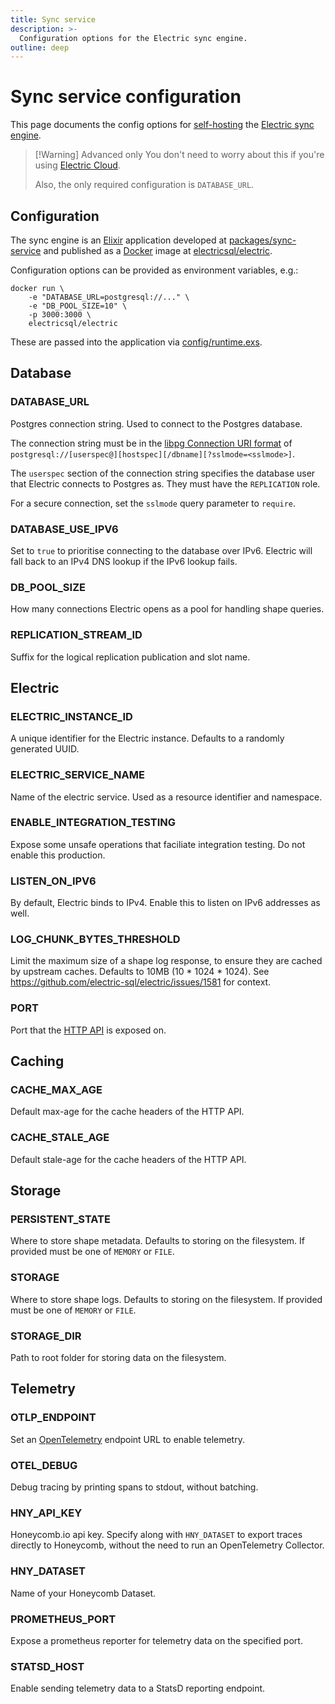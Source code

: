 ```yaml
---
title: Sync service
description: >-
  Configuration options for the Electric sync engine.
outline: deep
---
```


<script setup>
import EnvVarConfig from '../../src/components/EnvVarConfig.vue'
</script>

# Sync service configuration

This page documents the config options for [self-hosting](/docs/guides/deployment) the [Electric sync engine](/product/sync).

> [!Warning] Advanced only
> You don't need to worry about this if you're using [Electric Cloud](/product/cloud).
>
> Also, the only required configuration is `DATABASE_URL`.

## Configuration

The sync engine is an [Elixir](https://elixir-lang.org) application developed at [packages/sync-service](https://github.com/electric-sql/electric/tree/main/packages/sync-service) and published as a [Docker](https://docs.docker.com/get-started/docker-overview) image at [electricsql/electric](https://hub.docker.com/r/electricsql/electric).

Configuration options can be provided as environment variables, e.g.:

```shell
docker run \
    -e "DATABASE_URL=postgresql://..." \
    -e "DB_POOL_SIZE=10" \
    -p 3000:3000 \
    electricsql/electric
```

These are passed into the application via [config/runtime.exs](https://github.com/electric-sql/electric/blob/main/packages/sync-service/config/runtime.exs).

## Database

### DATABASE_URL

<EnvVarConfig
    name="DATABASE_URL"
    required={true}
    example="postgresql://user:password@example.com:54321/electric">
  Postgres connection string. Used to connect to the Postgres database.

  The connection string must be in the [libpg Connection URI format](https://www.postgresql.org/docs/current/libpq-connect.html#LIBPQ-CONNSTRING-URIS) of `postgresql://[userspec@][hostspec][/dbname][?sslmode=<sslmode>]`.

  The `userspec` section of the connection string specifies the database user that Electric connects to Postgres as. They must have the `REPLICATION` role.

  For a secure connection, set the `sslmode` query parameter to `require`.
</EnvVarConfig>

### DATABASE_USE_IPV6

<EnvVarConfig
    name="DATABASE_USE_IPV6"
    defaultValue="false"
    example="true">
  Set to `true` to prioritise connecting to the database over IPv6. Electric will fall back to an IPv4 DNS lookup if the IPv6 lookup fails.
</EnvVarConfig>

### DB_POOL_SIZE

<EnvVarConfig
    name="DB_POOL_SIZE"
    defaultValue="50"
    example="10">
  How many connections Electric opens as a pool for handling shape queries.
</EnvVarConfig>

### REPLICATION_STREAM_ID

<EnvVarConfig
    name="REPLICATION_STREAM_ID"
    defaultValue="default"
    example="my-app">
  Suffix for the logical replication publication and slot name.
</EnvVarConfig>

## Electric

### ELECTRIC_INSTANCE_ID

<EnvVarConfig
    name="ELECTRIC_INSTANCE_ID"
    defaultValue="Electric.Utils.uuid4()"
    example="some-unique-instance-identifier">
  A unique identifier for the Electric instance. Defaults to a randomly generated UUID.
</EnvVarConfig>

### ELECTRIC_SERVICE_NAME

<EnvVarConfig
    name="ELECTRIC_SERVICE_NAME"
    defaultValue="electric"
    example="my-electric-service">
  Name of the electric service. Used as a resource identifier and namespace.
</EnvVarConfig>

### ENABLE_INTEGRATION_TESTING

<EnvVarConfig
    name="ENABLE_INTEGRATION_TESTING"
    defaultValue="false"
    example="true">
  Expose some unsafe operations that faciliate integration testing.
  Do not enable this production.
</EnvVarConfig>

### LISTEN_ON_IPV6

<EnvVarConfig
    name="LISTEN_ON_IPV6"
    defaultValue="false"
    example="true">
  By default, Electric binds to IPv4. Enable this to listen on IPv6 addresses as well.
</EnvVarConfig>

### LOG_CHUNK_BYTES_THRESHOLD

<EnvVarConfig
    name="LOG_CHUNK_BYTES_THRESHOLD"
    defaultValue="10485760"
    example="20971520">
  Limit the maximum size of a shape log response, to ensure they are cached by
  upstream caches. Defaults to 10MB (10 * 1024 * 1024). See
  https://github.com/electric-sql/electric/issues/1581 for context.
</EnvVarConfig>

### PORT

<EnvVarConfig
    name="PORT"
    defaultValue="3000"
    example="8080">
  Port that the [HTTP API](/docs/api/http) is exposed on.
</EnvVarConfig>

## Caching

### CACHE_MAX_AGE

<EnvVarConfig
    name="CACHE_MAX_AGE"
    defaultValue="60"
    example="5">
  Default max-age for the cache headers of the HTTP API.
</EnvVarConfig>

### CACHE_STALE_AGE

<EnvVarConfig
    name="CACHE_STALE_AGE"
    defaultValue="300"
    example="5">
  Default stale-age for the cache headers of the HTTP API.
</EnvVarConfig>

## Storage

### PERSISTENT_STATE

<EnvVarConfig
    name="PERSISTENT_STATE"
    defaultValue="FILE"
    example="MEMORY">
  Where to store shape metadata. Defaults to storing on the filesystem.
  If provided must be one of `MEMORY` or `FILE`.
</EnvVarConfig>

### STORAGE

<EnvVarConfig
    name="STORAGE"
    defaultValue="FILE"
    example="MEMORY">
  Where to store shape logs. Defaults to storing on the filesystem.
  If provided must be one of `MEMORY` or `FILE`.
</EnvVarConfig>

### STORAGE_DIR

<EnvVarConfig
    name="STORAGE_DIR"
    defaultValue="./persistent"
    example="/var/example">
  Path to root folder for storing data on the filesystem.
</EnvVarConfig>

## Telemetry

### OTLP_ENDPOINT

<EnvVarConfig
    name="OTLP_ENDPOINT"
    optional="true"
    example="https://example.com">
  Set an [OpenTelemetry](https://opentelemetry.io/docs/what-is-opentelemetry/) endpoint URL
  to enable telemetry.
</EnvVarConfig>

### OTEL_DEBUG

<EnvVarConfig
    name="OTEL_DEBUG"
    defaultValue="false"
    example="true">
  Debug tracing by printing spans to stdout, without batching.
</EnvVarConfig>

### HNY_API_KEY

<EnvVarConfig
    name="HNY_API_KEY"
    optional="true"
    example="your-api-key">
  Honeycomb.io api key. Specify along with `HNY_DATASET` to export traces
  directly to Honeycomb, without the need to run an OpenTelemetry Collector.
</EnvVarConfig>

### HNY_DATASET

<EnvVarConfig
    name="HNY_DATASET"
    optional="true"
    example="your-dataset-name">
  Name of your Honeycomb Dataset.
</EnvVarConfig>

### PROMETHEUS_PORT

<EnvVarConfig
    name="PROMETHEUS_PORT"
    optional="true"
    example="9090">
  Expose a prometheus reporter for telemetry data on the specified port.
</EnvVarConfig>

### STATSD_HOST

<EnvVarConfig
    name="STATSD_HOST"
    optional="true"
    example="https://example.com">
  Enable sending telemetry data to a StatsD reporting endpoint.
</EnvVarConfig>
